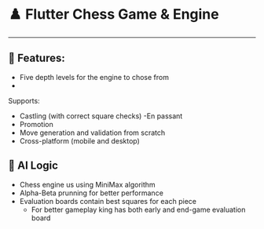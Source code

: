 # ♟️ Flutter Chess Game & Engine

<hr>

## 🔧 Features:
- Five depth levels for the engine to chose from
- 
Supports:
  - Castling (with correct square checks)
  -En passant
  - Promotion
  - Move generation and validation from scratch
  - Cross-platform (mobile and desktop)

## 🤖 AI Logic
- Chess engine us using MiniMax algorithm
- Alpha-Beta prunning for better performance
- Evaluation boards contain best squares for each piece
    - For better gameplay king has both early and end-game evaluation board
